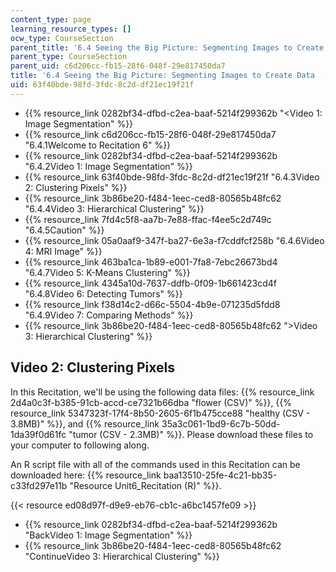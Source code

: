 ```yaml
---
content_type: page
learning_resource_types: []
ocw_type: CourseSection
parent_title: '6.4 Seeing the Big Picture: Segmenting Images to Create Data  (Recitation)'
parent_type: CourseSection
parent_uid: c6d206cc-fb15-28f6-048f-29e817450da7
title: '6.4 Seeing the Big Picture: Segmenting Images to Create Data  (Recitation)'
uid: 63f40bde-98fd-3fdc-8c2d-df21ec19f21f
---
```


*   {{% resource_link 0282bf34-dfbd-c2ea-baaf-5214f299362b "\<Video 1: Image Segmentation" %}}
*   {{% resource_link c6d206cc-fb15-28f6-048f-29e817450da7 "6.4.1Welcome to Recitation 6" %}}
*   {{% resource_link 0282bf34-dfbd-c2ea-baaf-5214f299362b "6.4.2Video 1: Image Segmentation" %}}
*   {{% resource_link 63f40bde-98fd-3fdc-8c2d-df21ec19f21f "6.4.3Video 2: Clustering Pixels" %}}
*   {{% resource_link 3b86be20-f484-1eec-ced8-80565b48fc62 "6.4.4Video 3: Hierarchical Clustering" %}}
*   {{% resource_link 7fd4c5f8-aa7b-7e88-ffac-f4ee5c2d749c "6.4.5Caution" %}}
*   {{% resource_link 05a0aaf9-347f-ba27-6e3a-f7cddfcf258b "6.4.6Video 4: MRI Image" %}}
*   {{% resource_link 463ba1ca-1b89-e001-7fa8-7ebc26673bd4 "6.4.7Video 5: K-Means Clustering" %}}
*   {{% resource_link 4345a10d-7637-ddfb-0f09-1b661423cd4f "6.4.8Video 6: Detecting Tumors" %}}
*   {{% resource_link f38d14c2-d66c-5504-4b9e-071235d5fdd8 "6.4.9Video 7: Comparing Methods" %}}
*   {{% resource_link 3b86be20-f484-1eec-ced8-80565b48fc62 "\>Video 3: Hierarchical Clustering" %}}

Video 2: Clustering Pixels
--------------------------

In this Recitation, we'll be using the following data files: {{% resource_link 2d4a0c3f-b385-91cb-accd-ce7321b66dba "flower (CSV)" %}}, {{% resource_link 5347323f-17f4-8b50-2605-6f1b475cce88 "healthy (CSV - 3.8MB)" %}}, and {{% resource_link 35a3c061-1bd9-6c7b-50dd-1da39f0d61fc "tumor (CSV - 2.3MB)" %}}. Please download these files to your computer to following along.

An R script file with all of the commands used in this Recitation can be downloaded here: {{% resource_link baa13510-25fe-4c21-bb35-c33fd297e11b "Resource Unit6\_Recitation (R)" %}}.

{{< resource ed08d97f-d9e9-eb76-cb1c-a6bc1457fe09 >}}

*   {{% resource_link 0282bf34-dfbd-c2ea-baaf-5214f299362b "BackVideo 1: Image Segmentation" %}}
*   {{% resource_link 3b86be20-f484-1eec-ced8-80565b48fc62 "ContinueVideo 3: Hierarchical Clustering" %}}